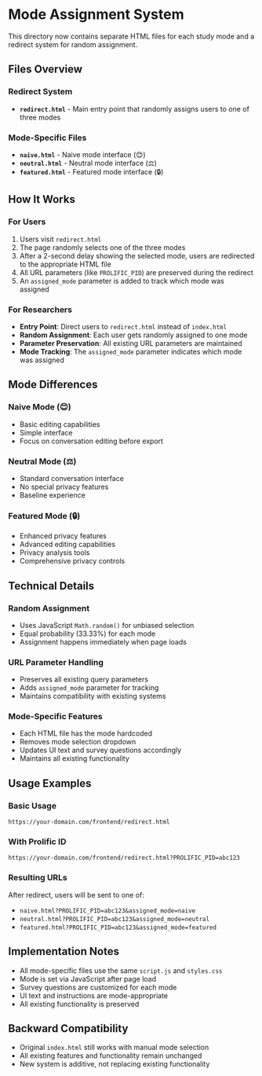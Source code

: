 # Mode Assignment System

This directory now contains separate HTML files for each study mode and a redirect system for random assignment.

## Files Overview

### Redirect System
- **`redirect.html`** - Main entry point that randomly assigns users to one of three modes

### Mode-Specific Files
- **`naive.html`** - Naive mode interface (😊)
- **`neutral.html`** - Neutral mode interface (⚖️)  
- **`featured.html`** - Featured mode interface (🔒)

## How It Works

### For Users
1. Users visit `redirect.html`
2. The page randomly selects one of the three modes
3. After a 2-second delay showing the selected mode, users are redirected to the appropriate HTML file
4. All URL parameters (like `PROLIFIC_PID`) are preserved during the redirect
5. An `assigned_mode` parameter is added to track which mode was assigned

### For Researchers
- **Entry Point**: Direct users to `redirect.html` instead of `index.html`
- **Random Assignment**: Each user gets randomly assigned to one mode
- **Parameter Preservation**: All existing URL parameters are maintained
- **Mode Tracking**: The `assigned_mode` parameter indicates which mode was assigned

## Mode Differences

### Naive Mode (😊)
- Basic editing capabilities
- Simple interface
- Focus on conversation editing before export

### Neutral Mode (⚖️)
- Standard conversation interface
- No special privacy features
- Baseline experience

### Featured Mode (🔒)
- Enhanced privacy features
- Advanced editing capabilities
- Privacy analysis tools
- Comprehensive privacy controls

## Technical Details

### Random Assignment
- Uses JavaScript `Math.random()` for unbiased selection
- Equal probability (33.33%) for each mode
- Assignment happens immediately when page loads

### URL Parameter Handling
- Preserves all existing query parameters
- Adds `assigned_mode` parameter for tracking
- Maintains compatibility with existing systems

### Mode-Specific Features
- Each HTML file has the mode hardcoded
- Removes mode selection dropdown
- Updates UI text and survey questions accordingly
- Maintains all existing functionality

## Usage Examples

### Basic Usage
```
https://your-domain.com/frontend/redirect.html
```

### With Prolific ID
```
https://your-domain.com/frontend/redirect.html?PROLIFIC_PID=abc123
```

### Resulting URLs
After redirect, users will be sent to one of:
- `naive.html?PROLIFIC_PID=abc123&assigned_mode=naive`
- `neutral.html?PROLIFIC_PID=abc123&assigned_mode=neutral`
- `featured.html?PROLIFIC_PID=abc123&assigned_mode=featured`

## Implementation Notes

- All mode-specific files use the same `script.js` and `styles.css`
- Mode is set via JavaScript after page load
- Survey questions are customized for each mode
- UI text and instructions are mode-appropriate
- All existing functionality is preserved

## Backward Compatibility

- Original `index.html` still works with manual mode selection
- All existing features and functionality remain unchanged
- New system is additive, not replacing existing functionality 